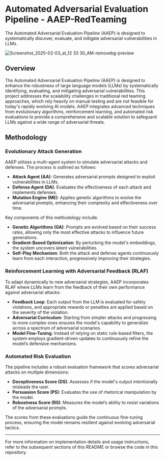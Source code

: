 # Automated Adversarial Evaluation Pipeline - AAEP-RedTeaming

The Automated Adversarial Evaluation Pipeline (AAEP) is designed to systematically discover, evaluate, and mitigate adversarial vulnerabilities in LLMs. 

![Screenshot_2025-02-03_at_12 33 30_AM-removebg-preview](https://github.com/user-attachments/assets/b7767bd0-70a2-47ca-a2ca-ef8979b1cf25)


## Overview

The Automated Adversarial Evaluation Pipeline (AAEP) is designed to enhance the robustness of large language models (LLMs) by systematically identifying, evaluating, and mitigating adversarial vulnerabilities. This project addresses the scalability challenges in traditional red teaming approaches, which rely heavily on manual testing and are not feasible for today's rapidly evolving AI models. AAEP integrates advanced techniques from evolutionary algorithms, reinforcement learning, and automated risk evaluations to provide a comprehensive and scalable solution to safeguard LLMs against a wide range of adversarial threats.

## Methodology

### Evolutionary Attack Generation

AAEP utilizes a multi-agent system to simulate adversarial attacks and defenses. The process is outlined as follows:

- **Attack Agent (AA)**: Generates adversarial prompts designed to exploit vulnerabilities in LLMs.
- **Defense Agent (DA)**: Evaluates the effectiveness of each attack and implements defenses.
- **Mutation Engine (ME)**: Applies genetic algorithms to evolve the adversarial prompts, enhancing their complexity and effectiveness over time.

Key components of this methodology include:

- **Genetic Algorithms (GA)**: Prompts are evolved based on their success rates, allowing only the most effective attacks to influence future generations.
- **Gradient-Based Optimization**: By perturbing the model's embeddings, the system uncovers latent vulnerabilities.
- **Self-Play Mechanism**: Both the attack and defense agents continuously learn from each interaction, progressively improving their strategies.

### Reinforcement Learning with Adversarial Feedback (RLAF)

To adapt dynamically to new adversarial strategies, AAEP incorporates RLAF where LLMs learn from the feedback of their own performance against adversarial attacks:

- **Feedback Loop**: Each output from the LLM is evaluated for safety violations, and appropriate rewards or penalties are applied based on the severity of the violation.
- **Adversarial Curriculum**: Starting from simpler attacks and progressing to more complex ones ensures the model's capability to generalize across a spectrum of adversarial scenarios.
- **Model Fine-Tuning**: Instead of relying on static rule-based filters, the system employs gradient-driven updates to continuously refine the model’s defensive mechanisms.

### Automated Risk Evaluation

The pipeline includes a robust evaluation framework that scores adversarial attacks on multiple dimensions:

- **Deceptiveness Score (DS)**: Assesses if the model's output intentionally misleads the user.
- **Persuasion Score (PS)**: Evaluates the use of rhetorical manipulation by the model.
- **Robustness Score (RS)**: Measures the model’s ability to resist variations of the adversarial prompts.

The scores from these evaluations guide the continuous fine-tuning process, ensuring the model remains resilient against evolving adversarial tactics.

---

For more information on implementation details and usage instructions, refer to the subsequent sections of this README or browse the code in this repository.
